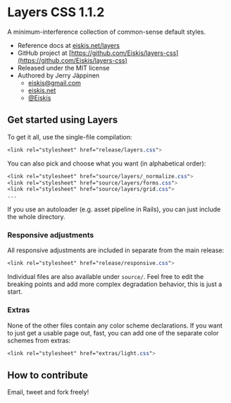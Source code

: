 
# Layers CSS 1.1.2

A minimum-interference collection of common-sense default styles.

- Reference docs at [eiskis.net/layers](http://eiskis.net/layers/)
- GitHub project at [https://github.com/Eiskis/layers-css](https://github.com/Eiskis/layers-css)
- Released under the MIT license
- Authored by Jerry Jäppinen
	- [eiskis@gmail.com](mailto:eiskis@gmail.com)
	- [eiskis.net](http://eiskis.net/)
	- [@Eiskis](https://twitter.com/Eiskis)



## Get started using Layers

To get it all, use the single-file compilation:

```css
<link rel="stylesheet" href="release/layers.css">
```

You can also pick and choose what you want (in alphabetical order):

```css
<link rel="stylesheet" href="source/layers/_normalize.css">
<link rel="stylesheet" href="source/layers/forms.css">
<link rel="stylesheet" href="source/layers/grid.css">
...
```

If you use an autoloader (e.g. asset pipeline in Rails), you can just include the whole directory.



### Responsive adjustments

All responsive adjustments are included in separate from the main release:

```css
<link rel="stylesheet" href="release/responsive.css">
```

Individual files are also available under `source/`. Feel free to edit the breaking points and add more complex degradation behavior, this is just a start.



### Extras

None of the other files contain any color scheme declarations. If you want to just get a usable page out, fast, you can add one of the separate color schemes from extras:

```css
<link rel="stylesheet" href="extras/light.css">
```



## How to contribute

Email, tweet and fork freely!


